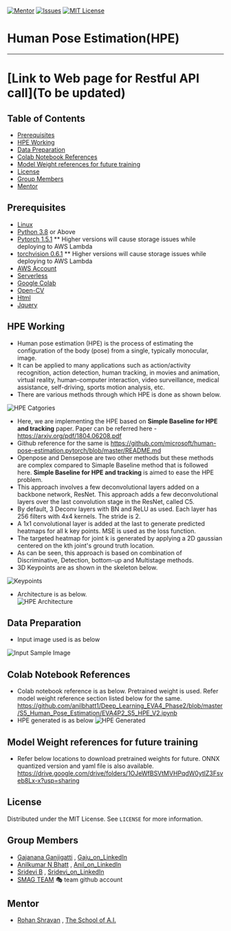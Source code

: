 <!-- PROJECT SHIELDS -->
<!--
*** I'm using markdown "reference style" links for readability.
*** Reference links are enclosed in brackets [ ] instead of parentheses ( ).
*** See the bottom of this document for the declaration of the reference variables
*** for contributors-url, forks-url, etc. This is an optional, concise syntax you may use.
*** https://www.markdownguide.org/basic-syntax/#reference-style-links
-->
[![Mentor][mentor-shield]][mentor-url]
[![Issues][issues-shield]][issues-url]
[![MIT License][license-shield]][license-url]

# Human Pose Estimation(HPE)
________

# [Link to Web page for Restful API call](To be updated)

<!-- TABLE OF CONTENTS -->
## Table of Contents

* [Prerequisites](#prerequisites)
* [HPE Working](#gan-working)
* [Data Preparation](#Data-Preparation)
* [Colab Notebook References](#Colab-Notebook-References)
* [Model Weight references for future training](#model-weights)
* [License](#license)
* [Group Members](#group-members)
* [Mentor](#mentor)

## Prerequisites

* [Linux](https://www.tutorialspoint.com/ubuntu/index.htm)
* [Python 3.8](https://www.python.org/downloads/) or Above
* [Pytorch 1.5.1](https://pytorch.org/) ** Higher versions will cause storage issues while deploying to AWS Lambda 
* [torchvision 0.6.1](https://pytorch.org/docs/stable/torchvision/index.html) ** Higher versions will cause storage issues while deploying to AWS Lambda
* [AWS Account](https://aws.amazon.com/free/?all-free-tier.sort-by=item.additionalFields.SortRank&all-free-tier.sort-order=asc)
* [Serverless](https://www.serverless.com/) 
* [Google Colab](https://colab.research.google.com/)
* [Open-CV](https://pypi.org/project/opencv-python/)
* [Html](https://www.w3schools.com/html/)
* [Jquery](https://jquery.com/)

<!-- HPE Working -->
## HPE Working
- Human pose estimation (HPE) is the process of estimating the configuration of the body (pose) from a single, typically monocular, image. 
- It can be applied to many applications such as action/activity recognition, action detection, human tracking, in movies and animation, virtual reality, human-computer interaction, video surveillance, medical assistance, self-driving, sports motion analysis, etc.
- There are various methods through which HPE is done as shown below.

![HPE Catgories](https://github.com/anilbhatt1/Deep_Learning_EVA4_Phase2/blob/master/S5_Human_Pose_Estimation/Readme_Contents/HPE%20Method%20Categories.png)

- Here, we are implementing the HPE based on **Simple Baseline for HPE and tracking** paper. Paper can be referred here - https://arxiv.org/pdf/1804.06208.pdf
- Github reference for the same is https://github.com/microsoft/human-pose-estimation.pytorch/blob/master/README.md
- Openpose and Densepose are two other methods but these methods are complex compared to Simaple Baseline method that is followed here. **Simple Baseline for HPE and tracking** is aimed to ease the HPE problem. 
- This approach involves a few deconvolutional layers added on a backbone network, ResNet. This approach adds a few deconvolutional layers over the last convolution stage in the ResNet, called C5.
- By default, 3 Deconv layers with BN and ReLU as used. Each layer has 256 filters with 4x4 kernels. The stride is 2.
- A 1x1 convolutional layer is added at the last to generate predicted heatmaps for all k key points. MSE is used as the loss function.
- The targeted heatmap for joint k is generated by applying a 2D gaussian centered on the kth joint's ground truth location.
- As can be seen, this approach is based on combination of Discriminative, Detection, bottom-up and Multistage methods.
- 3D Keypoints are as shown in the skeleton below.

 ![Keypoints](https://github.com/anilbhatt1/Deep_Learning_EVA4_Phase2/blob/master/S5_Human_Pose_Estimation/Readme_Contents/Keyjoints.jpg)

- Architecture is as below.  
 ![HPE Architecture](https://github.com/anilbhatt1/Deep_Learning_EVA4_Phase2/blob/master/S5_Human_Pose_Estimation/Readme_Contents/HPE_DNN.jpg)

<!-- Data Preparation -->
## Data Preparation
- Input image used is as below

 ![Input Sample Image](https://github.com/anilbhatt1/Deep_Learning_EVA4_Phase2/blob/master/S5_Human_Pose_Estimation/Readme_Contents/Messi_Kick.jpg)

<!-- Colab Notebook References -->
## Colab Notebook References
- Colab notebook reference is as below. Pretrained weight is used. Refer model weight reference section listed below for the same.
https://github.com/anilbhatt1/Deep_Learning_EVA4_Phase2/blob/master/S5_Human_Pose_Estimation/EVA4P2_S5_HPE_V2.ipynb
- HPE generated is as below
![HPE Generated](https://github.com/anilbhatt1/Deep_Learning_EVA4_Phase2/blob/master/S5_Human_Pose_Estimation/Readme_Contents/Messi_Connected.jpg)

<!-- Model weight References -->
## Model Weight references for future training
- Refer below locations to download pretrained weights for future. ONNX quantized version and yaml file is also available.
https://drive.google.com/drive/folders/1OJeWfBSVtMVHPqdW0ytlZ3Fsveb8Lx-x?usp=sharing

<!-- LICENSE -->
## License

Distributed under the MIT License. See `LICENSE` for more information.

<!-- GROUP MEMBERS -->
## Group Members
  - [Gajanana Ganjigatti](https://github.com/gaju27) , [Gaju_on_LinkedIn](https://www.linkedin.com/in/gajanana-ganjigatti/)
  - [Anilkumar N Bhatt](https://github.com/anilbhatt1) , [Anil_on_LinkedIn](https://www.linkedin.com/in/anilkumar-n-bhatt/)
  - [Sridevi B](https://github.com/sridevibonthu) , [Sridevi_on_LinkedIn](https://www.linkedin.com/in/sridevi-bonthu/)
  - [SMAG TEAM](https://github.com/SMAGEVA4/session1/tree/master/Session1) :performing_arts: team github account

<!-- MENTOR -->
## Mentor

* [Rohan Shravan](https://www.linkedin.com/in/rohanshravan/) , [The School of A.I.](https://theschoolof.ai/)

<!-- MARKDOWN LINKS & IMAGES -->
<!-- https://www.markdownguide.org/basic-syntax/#reference-style-links -->
[mentor-shield]: https://img.shields.io/badge/Mentor-mentor-yellowgreen
[mentor-url]: https://www.linkedin.com/in/rohanshravan/
[forks-shield]: https://img.shields.io/github/forks/othneildrew/Best-README-Template.svg?style=flat-square
[forks-url]: https://github.com/othneildrew/Best-README-Template/network/members
[stars-shield]: https://img.shields.io/github/stars/othneildrew/Best-README-Template.svg?style=flat-square
[stars-url]: https://github.com/othneildrew/Best-README-Template/stargazers
[issues-shield]: https://img.shields.io/github/issues/othneildrew/Best-README-Template.svg?style=flat-square
[issues-url]: https://github.com/othneildrew/Best-README-Template/issues
[license-shield]: https://img.shields.io/github/license/othneildrew/Best-README-Template.svg?style=flat-square
[license-url]: https://github.com/anilbhatt1/Deep_Learning_EVA4_Phase2/blob/master/LICENSE.txt
[linkedin-shield]: https://img.shields.io/badge/-LinkedIn-black.svg?style=flat-square&logo=linkedin&colorB=555



